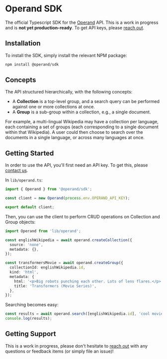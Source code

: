 # Operand SDK

The official Typescript SDK for the [Operand](https://operand.ai) API. This is a work in progress and is **not yet production-ready**. To get API keys, please [reach out](mailto:morgan@operand.ai).

## Installation

To install the SDK, simply install the relevant NPM package:

```bash
npm install @operand/sdk
```

## Concepts

The API structured hierarchically, with the following concepts:

- A **Collection** is a top-level group, and a search query can be performed against one or more collections at once.
- A **Group** is a sub-group within a collection, e.g., a single document.

For example, a multi-lingual Wikipedia may have a collection per language, each containing a set of groups (each corresponding to a single document within that Wikipedia). A user could then choose to search over the documents in a single language, or across many languages at once.

## Getting Started

In order to use the API, you'll first need an API key. To get this, please [contact us](mailto:morgan@operand.ai).

In `lib/operand.ts`:

```typescript
import { Operand } from '@operand/sdk';

const client = new Operand(process.env.OPERAND_API_KEY);

export default client;
```

Then, you can use the client to perform CRUD operations on Collection and Group objects:

```typescript
import Operand from 'lib/operand';

const englishWikipedia = await operand.createCollection({
  source: 'none',
  metadata: {},
});

const transformersMovie = await operand.createGroup({
  collectionId: englishWikipedia.id,
  kind: 'html',
  metadata: {
    html: '<p>Big robots punching each other. Lots of lens flares.</p>',
    title: 'Transformers (Movie Series)',
  },
});
```

Searching becomes easy:

```typescript
const results = await operand.search([englishWikipedia.id], 'cool movies', 12);
console.log(results);
```

## Getting Support

This is a work in progress, please don't hesitate to [reach out](mailto:morgan@operand.ai) with any questions or feedback items (or simply file an issue)!
